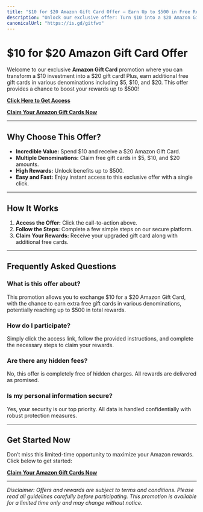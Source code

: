 ```yaml
---
title: "$10 for $20 Amazon Gift Card Offer – Earn Up to $500 in Free Rewards"
description: "Unlock our exclusive offer: Turn $10 into a $20 Amazon Gift Card and earn additional free gift cards in $5, $10, and $20 denominations. Claim rewards up to $500 now!"
canonicalUrl: "https://is.gd/gitfwo"
---
```


# $10 for $20 Amazon Gift Card Offer

Welcome to our exclusive **Amazon Gift Card** promotion where you can transform a $10 investment into a $20 gift card! Plus, earn additional free gift cards in various denominations including $5, $10, and $20. This offer provides a chance to boost your rewards up to $500!

[**Click Here to Get Access**](https://is.gd/gitfwo)

[**Claim Your Amazon Gift Cards Now**](https://is.gd/gitfwo)


---

## Why Choose This Offer?

- **Incredible Value:** Spend $10 and receive a $20 Amazon Gift Card.
- **Multiple Denominations:** Claim free gift cards in $5, $10, and $20 amounts.
- **High Rewards:** Unlock benefits up to $500.
- **Easy and Fast:** Enjoy instant access to this exclusive offer with a single click.

---

## How It Works

1. **Access the Offer:** Click the call-to-action above.
2. **Follow the Steps:** Complete a few simple steps on our secure platform.
3. **Claim Your Rewards:** Receive your upgraded gift card along with additional free cards.

---

## Frequently Asked Questions

### What is this offer about?
This promotion allows you to exchange $10 for a $20 Amazon Gift Card, with the chance to earn extra free gift cards in various denominations, potentially reaching up to $500 in total rewards.

### How do I participate?
Simply click the access link, follow the provided instructions, and complete the necessary steps to claim your rewards.

### Are there any hidden fees?
No, this offer is completely free of hidden charges. All rewards are delivered as promised.

### Is my personal information secure?
Yes, your security is our top priority. All data is handled confidentially with robust protection measures.

---

## Get Started Now

Don’t miss this limited-time opportunity to maximize your Amazon rewards. Click below to get started:

[**Claim Your Amazon Gift Cards Now**](https://is.gd/gitfwo)

---

*Disclaimer: Offers and rewards are subject to terms and conditions. Please read all guidelines carefully before participating. This promotion is available for a limited time only and may change without notice.*
